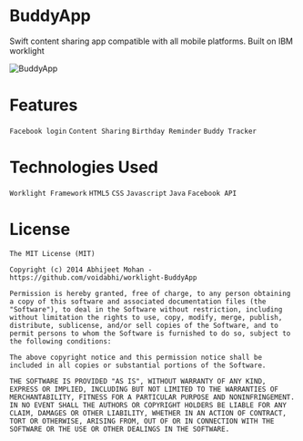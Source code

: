 BuddyApp
==================

Swift content sharing app compatible with all mobile platforms. Built on IBM worklight

![BuddyApp](https://github.com/voidabhi/worklight-BuddyApp/blob/screenshot/screenshot.jpg)

Features
==========================
`Facebook login`
`Content Sharing`
`Birthday Reminder`
`Buddy Tracker`

Technologies Used
==========================

`Worklight Framework`
`HTML5`
`CSS`
`Javascript`
`Java`
`Facebook API`


License
==========================
```
The MIT License (MIT)

Copyright (c) 2014 Abhijeet Mohan - https://github.com/voidabhi/worklight-BuddyApp

Permission is hereby granted, free of charge, to any person obtaining a copy of this software and associated documentation files (the "Software"), to deal in the Software without restriction, including without limitation the rights to use, copy, modify, merge, publish, distribute, sublicense, and/or sell copies of the Software, and to permit persons to whom the Software is furnished to do so, subject to the following conditions:

The above copyright notice and this permission notice shall be included in all copies or substantial portions of the Software.

THE SOFTWARE IS PROVIDED "AS IS", WITHOUT WARRANTY OF ANY KIND, EXPRESS OR IMPLIED, INCLUDING BUT NOT LIMITED TO THE WARRANTIES OF MERCHANTABILITY, FITNESS FOR A PARTICULAR PURPOSE AND NONINFRINGEMENT. IN NO EVENT SHALL THE AUTHORS OR COPYRIGHT HOLDERS BE LIABLE FOR ANY CLAIM, DAMAGES OR OTHER LIABILITY, WHETHER IN AN ACTION OF CONTRACT, TORT OR OTHERWISE, ARISING FROM, OUT OF OR IN CONNECTION WITH THE SOFTWARE OR THE USE OR OTHER DEALINGS IN THE SOFTWARE.

```

